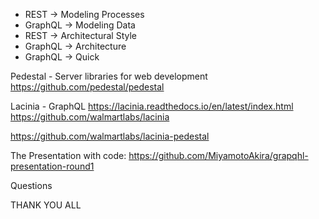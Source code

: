 

- REST -> Modeling Processes
- GraphQL -> Modeling Data
- REST -> Architectural Style
- GraphQL -> Architecture
- GraphQL -> Quick


Pedestal - Server libraries for web development
https://github.com/pedestal/pedestal

Lacinia - GraphQL
https://lacinia.readthedocs.io/en/latest/index.html
https://github.com/walmartlabs/lacinia

https://github.com/walmartlabs/lacinia-pedestal


The Presentation with code:
https://github.com/MiyamotoAkira/grapqhl-presentation-round1

Questions


THANK YOU ALL
